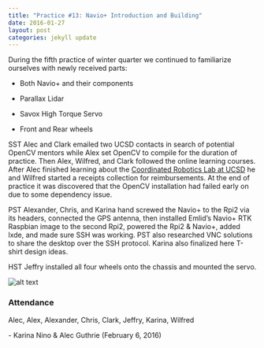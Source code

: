 ```yaml
---
title: "Practice #13: Navio+ Introduction and Building"
date: 2016-01-27
layout: post
categories: jekyll update
---
```


During the fifth practice of winter quarter we continued to familiarize
ourselves with newly received parts:

-   Both Navio+ and their components

-   Parallax Lidar

-   Savox High Torque Servo

-   Front and Rear wheels

 

SST Alec and Clark emailed two UCSD contacts in search of potential OpenCV
mentors while Alex set OpenCV to compile for the duration of practice. Then
Alex, Wilfred, and Clark followed the online learning courses. After Alec
finished learning about the [Coordinated Robotics Lab at
UCSD](<http://fccr.ucsd.edu/>) he and Wilfred started a receipts collection for
reimbursements. At the end of practice it was discovered that the OpenCV
installation had failed early on due to some dependency issue.

PST Alexander, Chris, and Karina hand screwed the Navio+ to the Rpi2 via its
headers, connected the GPS antenna, then installed Emlid’s Navio+ RTK Raspbian
image to the second Rpi2, powered the Rpi2 & Navio+, added lxde, and made sure
SSH was working. PST also researched VNC solutions to share the desktop over the
SSH protocol. Karina also finalized here T-shirt design ideas.

HST Jeffry installed all four wheels onto the chassis and mounted the servo.

![alt
text](https://lh5.googleusercontent.com/F4vQ2y1WeLoUlOItozUySY8-sdzzQRRdNnl0HEXOwpnk-tmNkAsFEXYM2xlxF8Qslcrnhw=w1816-h851
"Logo Title Text 1")


 

### Attendance

Alec, Alex, Alexander, Chris, Clark, Jeffry, Karina, Wilfred

 

\- Karina Nino & Alec Guthrie (February 6, 2016)
